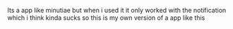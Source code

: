 Its a app like minutiae but when i used it it only worked with the notification which i think kinda sucks so this is my own version of a app like this
